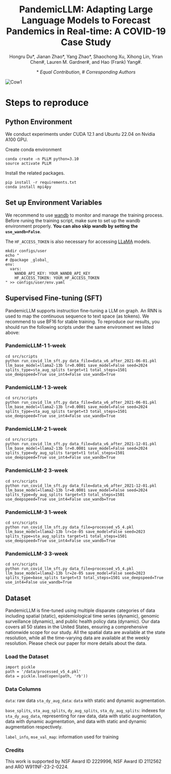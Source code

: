 <div align="center">

# PandemicLLM: Adapting Large Language Models to Forecast Pandemics in Real-time: A COVID-19 Case Study

Hongru Du\*, Jianan Zhao\*, Yang Zhao\*, Shaochong Xu, Xihong Lin, Yiran Chen\#, Lauren M. Gardner\#, and Hao (Frank) Yang\#. 


\* *Equal Contribution*, \# *Corresponding Authors*

</div>

![Cow1](https://github.com/AndyJZhao/CovidLLM/blob/main/PandemicLLM.jpg?raw=true)

# Steps to reproduce

## Python Environment
We conduct experiments under CUDA 12.1 and Ubuntu 22.04 on Nvidia A100 GPU. 

Create conda environment

```shell
conda create -n PLLM python=3.10
source activate PLLM
```

Install the related packages. 
```shell
pip install -r requirements.txt
conda install mpi4py
```
## Set up Environment Variables

We recommend to use [wandb](https://wandb.ai/) to monitor and manage the training process. Before runing the training script, make sure to set up the wandb environment properly. **You can also skip wandb by setting the `use_wandb=False`**. 

The `HF_ACCESS_TOKEN` is also necessary for accessing [LLaMA](https://huggingface.co/) models. 

```shell
mkdir configs/user
echo "
# @package _global_
env:
  vars:
    WANDB_API_KEY: YOUR_WANDB_API_KEY
    HF_ACCESS_TOKEN: YOUR_HF_ACCESS_TOKEN
" >> configs/user/env.yaml
```

## Supervised  Fine-tuning (SFT)
PandemicLLM supports instruction fine-tuning a LLM on graph. An RNN is used to map the continuous sequence to text space (as tokens). We recommend to use BF16 for stable training. To reproduce our results, you should run the following scripts under the same environment we listed above:

### PandemicLLM-1 1-week
```shell
cd src/scripts
python run_covid_llm_sft.py data_file=data_v6_after_2021-06-01.pkl llm_base_model=llama2-13b lr=0.0001 save_model=False seed=2024 splits_type=sta_aug_splits target=t1 total_steps=1501 use_deepspeed=True use_int4=False use_wandb=True
```

### PandemicLLM-1 3-week
```shell
cd src/scripts
python run_covid_llm_sft.py data_file=data_v6_after_2021-06-01.pkl llm_base_model=llama2-13b lr=0.0001 save_model=False seed=2024 splits_type=sta_aug_splits target=t3 total_steps=1501 use_deepspeed=True use_int4=False use_wandb=True
```

### PandemicLLM-2 1-week
```shell
cd src/scripts
python run_covid_llm_sft.py data_file=data_v6_after_2021-12-01.pkl llm_base_model=llama2-13b lr=0.0001 save_model=False seed=2024 splits_type=dy_aug_splits target=t1 total_steps=1501 use_deepspeed=True use_int4=False use_wandb=True
```

### PandemicLLM-2 3-week
```shell
cd src/scripts
python run_covid_llm_sft.py data_file=data_v6_after_2021-12-01.pkl llm_base_model=llama2-13b lr=0.0001 save_model=False seed=2024 splits_type=dy_aug_splits target=t3 total_steps=1501 use_deepspeed=True use_int4=False use_wandb=True
```

### PandemicLLM-3 1-week
```shell
cd src/scripts
python run_covid_llm_sft.py data_file=processed_v5_4.pkl llm_base_model=llama2-13b lr=1e-05 save_model=False seed=2023 splits_type=sta_aug_splits target=t1 total_steps=1501 use_deepspeed=True use_int4=False use_wandb=True
```

### PandemicLLM-3 3-week
```shell
cd src/scripts
python run_covid_llm_sft.py data_file=processed_v5_4.pkl llm_base_model=llama2-13b lr=2e-05 save_model=False seed=2023 splits_type=base_splits target=t3 total_steps=1501 use_deepspeed=True use_int4=False use_wandb=True
```

## Dataset 

PandemicLLM is fine-tuned using multiple disparate categories of data including spatial (static), epidemiological time series (dynamic), genomic surveillance (dynamic), and public health policy data (dynamic). Our data covers all 50 states in the United States, ensuring a comprehensive nationwide scope for our study. All the spatial data are available at the state resolution, while all the time-varying data are available at the weekly resolution. Please check our paper for more details about the data.

### Load the Dataset


```
import pickle
path = '/data/processed_v5_4.pkl'
data = pickle.load(open(path, 'rb'))
```

### Data Columns

`data`: raw data
`sta_dy_aug_data`: `data` with static and dynamic augmentation. 

`base_splits`, `sta_aug_splits`, `dy_aug_splits`, `sta_dy_aug_splits`: indexes for `sta_dy_aug_data`, representing for raw data, data with static augmentation, data with dynamic augmentation, and data with static and dynamic augmentation respectively. 

`label_info`, `mse_val_map`: information used for training


### Credits

This work is supported by NSF Award ID 2229996, NSF Award ID 2112562 and ARO W911NF-23-2-0224.
